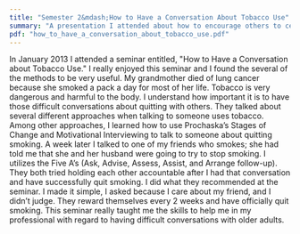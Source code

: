 ```yaml
---
title: "Semester 2&mdash;How to Have a Conversation About Tobacco Use"
summary: "A presentation I attended about how to encourage others to cease tobacco use."
pdf: "how_to_have_a_conversation_about_tobacco_use.pdf"
---
```

In January 2013 I attended a seminar entitled, "How to Have a Conversation
about Tobacco Use." I really enjoyed this seminar and I found the several of
the methods to be very useful. My grandmother died of lung cancer because
she smoked a pack a day for most of her life. Tobacco is very dangerous and
harmful to the body. I understand how important it is to have those
difficult conversations about quitting with others. They talked about
several different approaches when talking to someone uses tobacco. Among
other approaches, I learned how to use Prochaska’s Stages of Change and
Motivational Interviewing to talk to someone about quitting smoking. A week
later I talked to one of my friends who smokes; she had told me that she and
her husband were going to try to stop smoking. I utilizes the Five A’s (Ask,
Advise, Assess, Assist, and Arrange follow-up). They both tried holding
each other accountable after I had that conversation and have successfully
quit smoking. I did what they recommended at the seminar. I made it simple,
I asked because I care about my friend, and I didn’t judge. They reward
themselves every 2 weeks and have officially quit smoking. This seminar
really taught me the skills to help me in my professional with regard to
having difficult conversations with older adults.

